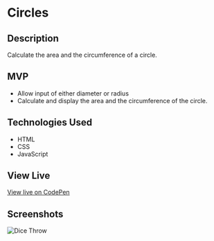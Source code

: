 # Circles

## Description

Calculate the area and the circumference of a circle.

## MVP

* Allow input of either diameter or radius
* Calculate and display the area and the circumference of the circle.

## Technologies Used

* HTML
* CSS
* JavaScript

## View Live
[View live on CodePen](https://codepen.io/m5fgn/pen/NWbjVEx)

## Screenshots

![Dice Throw](https://firebasestorage.googleapis.com/v0/b/images-4783e.appspot.com/o/misc_github_images%2Fcircles.png?alt=media&token=76b42648-cf45-4cd5-bad6-43877b96924e)  